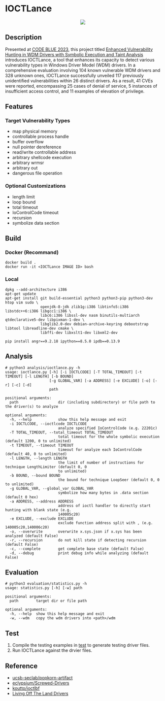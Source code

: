 # IOCTLance
<p align="center">
  <img src="asset/ioctlance.png">
</p>

## Description
Presented at [CODE BLUE 2023](https://codeblue.jp/2023/en/), this project titled [Enhanced Vulnerability Hunting in WDM Drivers with Symbolic Execution and Taint Analysis](https://drive.google.com/file/d/1lEegyJ1SBB_lDts6F3W3JPySucM3nugR/view?usp=sharing) introduces IOCTLance, a tool that enhances its capacity to detect various vulnerability types in Windows Driver Model (WDM) drivers. In a comprehensive evaluation involving 104 known vulnerable WDM drivers and 328 unknown ones, IOCTLance successfully unveiled 117 previously unidentified vulnerabilities within 26 distinct drivers. As a result, 41 CVEs were reported, encompassing 25 cases of denial of service, 5 instances of insufficient access control, and 11 examples of elevation of privilege.

## Features
### Target Vulnerability Types
- map physical memory
- controllable process handle
- buffer overflow
- null pointer dereference
- read/write controllable address
- arbitrary shellcode execution
- arbitrary wrmsr
- arbitrary out
- dangerous file operation


### Optional Customizations
- length limit
- loop bound
- total timeout
- IoControlCode timeout
- recursion
- symbolize data section


## Build
### Docker (Recommand)
```
docker build .
docker run -it <IOCTLance IMAGE ID> bash
```

### Local
```
dpkg --add-architecture i386
apt-get update
apt-get install git build-essential python3 python3-pip python3-dev htop vim sudo \
                openjdk-8-jdk zlib1g:i386 libtinfo5:i386 libstdc++6:i386 libgcc1:i386 \
                libc6:i386 libssl-dev nasm binutils-multiarch qtdeclarative5-dev libpixman-1-dev \
                libglib2.0-dev debian-archive-keyring debootstrap libtool libreadline-dev cmake \
                libffi-dev libxslt1-dev libxml2-dev

pip install angr==9.2.18 ipython==8.5.0 ipdb==0.13.9
```

## Analysis
```
# python3 analysis/ioctlance.py -h
usage: ioctlance.py [-h] [-i IOCTLCODE] [-T TOTAL_TIMEOUT] [-t TIMEOUT] [-l LENGTH] [-b BOUND]
                    [-g GLOBAL_VAR] [-a ADDRESS] [-e EXCLUDE] [-o] [-r] [-c] [-d]
                    path

positional arguments:
  path                  dir (including subdirectory) or file path to the driver(s) to analyze

optional arguments:
  -h, --help            show this help message and exit
  -i IOCTLCODE, --ioctlcode IOCTLCODE
                        analyze specified IoControlCode (e.g. 22201c)
  -T TOTAL_TIMEOUT, --total_timeout TOTAL_TIMEOUT
                        total timeout for the whole symbolic execution (default 1200, 0 to unlimited)
  -t TIMEOUT, --timeout TIMEOUT
                        timeout for analyze each IoControlCode (default 40, 0 to unlimited)
  -l LENGTH, --length LENGTH
                        the limit of number of instructions for technique LengthLimiter (default 0, 0
                        to unlimited)
  -b BOUND, --bound BOUND
                        the bound for technique LoopSeer (default 0, 0 to unlimited)
  -g GLOBAL_VAR, --global_var GLOBAL_VAR
                        symbolize how many bytes in .data section (default 0 hex)
  -a ADDRESS, --address ADDRESS
                        address of ioctl handler to directly start hunting with blank state (e.g.
                        140005c20)
  -e EXCLUDE, --exclude EXCLUDE
                        exclude function address split with , (e.g. 140005c20,140006c20)
  -o, --overwrite       overwrite x.sys.json if x.sys has been analyzed (default False)
  -r, --recursion       do not kill state if detecting recursion (default False)
  -c, --complete        get complete base state (default False)
  -d, --debug           print debug info while analyzing (default False)
```


## Evaluation
```
# python3 evaluation/statistics.py -h
usage: statistics.py [-h] [-w] path

positional arguments:
  path        target dir or file path

optional arguments:
  -h, --help  show this help message and exit
  -w, --wdm   copy the wdm drivers into <path>/wdm
```


## Test
1. Compile the testing examples in [test](./test) to generate testing driver files.
2. Run IOCTLance against the drvier files.


## Reference
- [ucsb-seclab/popkorn-artifact](https://github.com/ucsb-seclab/popkorn-artifact)
- [eclypsium/Screwed-Drivers](https://github.com/eclypsium/Screwed-Drivers)
- [koutto/ioctlbf](https://github.com/koutto/ioctlbf)
- [Living Off The Land Drivers](https://www.loldrivers.io/)